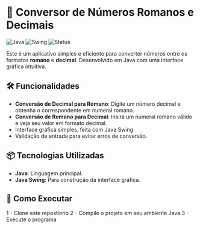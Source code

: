 # 🔄 Conversor de Números Romanos e Decimais

![Java](https://img.shields.io/badge/Java-ED8B00?style=for-the-badge&logo=java&logoColor=white)
![Swing](https://img.shields.io/badge/Swing-GUI-green)
![Status](https://img.shields.io/badge/Status-Concluído-brightgreen)

Este é um aplicativo simples e eficiente para converter números entre os formatos **romano** e **decimal**. Desenvolvido em Java com uma interface gráfica intuitiva.

## 🛠️ Funcionalidades
- **Conversão de Decimal para Romano**: Digite um número decimal e obtenha o correspondente em numeral romano.
- **Conversão de Romano para Decimal**: Insira um numeral romano válido e veja seu valor em formato decimal.
- Interface gráfica simples, feita com Java Swing.
- Validação de entrada para evitar erros de conversão.

## 📦 Tecnologias Utilizadas
- **Java**: Linguagem principal.
- **Java Swing**: Para construção da interface gráfica.

## 🚀 Como Executar
1 - Clone este repostiorio
2 - Compile o projeto em seu ambiente Java
3 - Execute o programa
